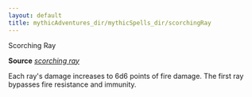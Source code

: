 ```yaml
---
layout: default
title: mythicAdventures_dir/mythicSpells_dir/scorchingRay
---
```

Scorching Ray

**Source** [_scorching ray_](../../spells_dir/scorchingRay#_scorching-ray)

Each ray's damage increases to 6d6 points of fire damage. The first ray bypasses fire resistance and immunity.

